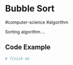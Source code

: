 # Bubble Sort
#computer-science #algorithm 

Sorting algorithm....

## Code Example
```python
# finish me
```